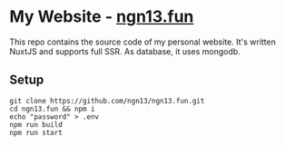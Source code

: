 # My Website - [ngn13.fun](https://ngn13.fun)

This repo contains the source code of my personal website.
It's written NuxtJS and supports full SSR. As database,
it uses mongodb.

## Setup

```
git clone https://github.com/ngn13/ngn13.fun.git
cd ngn13.fun && npm i
echo "password" > .env
npm run build
npm run start
```
